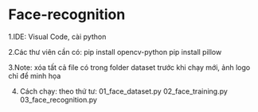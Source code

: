 # Face-recognition
1.IDE: Visual Code, cài python

2.Các thư viên cần có:
  pip install opencv-python
  pip install pillow

3.Note: xóa tất cả file có trong folder dataset trước khi chạy mới, ảnh logo chỉ để minh họa

4. Cách chạy: theo thứ tư:
  01_face_dataset.py
  02_face_training.py
  03_face_recognition.py

